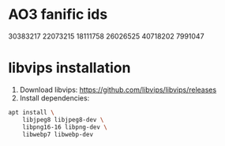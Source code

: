 # AO3 fanific ids

30383217
22073215
18111758
26026525
40718202
7991047

# libvips installation

1. Download libvips: https://github.com/libvips/libvips/releases
2. Install dependencies:
```bash
apt install \
    libjpeg8 libjpeg8-dev \
    libpng16-16 libpng-dev \
    libwebp7 libwebp-dev
```